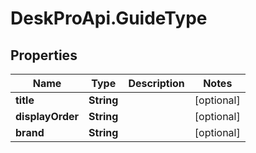 # DeskProApi.GuideType

## Properties
Name | Type | Description | Notes
------------ | ------------- | ------------- | -------------
**title** | **String** |  | [optional] 
**displayOrder** | **String** |  | [optional] 
**brand** | **String** |  | [optional] 


